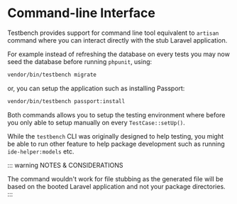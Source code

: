 # Command-line Interface

Testbench provides support for command line tool equivalent to `artisan` command where you can interact directly with the stub Laravel application. 

For example instead of refreshing the database on every tests you may now seed the database before running `phpunit`, using:

```bash
vendor/bin/testbench migrate
```

or, you can setup the application such as installing Passport:

```bash
vendor/bin/testbench passport:install
```

Both commands allows you to setup the testing environment where before you only able to setup manually on every `TestCase::setUp()`. 

While the `testbench` CLI was originally designed to help testing, you might be able to run other feature to help package development such as running `ide-helper:models` etc.

::: warning NOTES & CONSIDERATIONS

The command wouldn't work for file stubbing as the generated file will be based on the booted Laravel application and not your package directories.
:::
